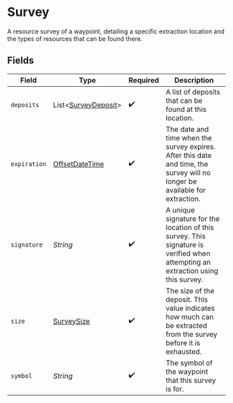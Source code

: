 # Survey

A resource survey of a waypoint, detailing a specific extraction location and the types of resources that can be found there.


## Fields

| Field                                                                                                                           | Type                                                                                                                            | Required                                                                                                                        | Description                                                                                                                     |
| ------------------------------------------------------------------------------------------------------------------------------- | ------------------------------------------------------------------------------------------------------------------------------- | ------------------------------------------------------------------------------------------------------------------------------- | ------------------------------------------------------------------------------------------------------------------------------- |
| `deposits`                                                                                                                      | List<[SurveyDeposit](../../models/shared/SurveyDeposit.md)>                                                                     | :heavy_check_mark:                                                                                                              | A list of deposits that can be found at this location.                                                                          |
| `expiration`                                                                                                                    | [OffsetDateTime](https://docs.oracle.com/javase/8/docs/api/java/time/OffsetDateTime.html)                                       | :heavy_check_mark:                                                                                                              | The date and time when the survey expires. After this date and time, the survey will no longer be available for extraction.     |
| `signature`                                                                                                                     | *String*                                                                                                                        | :heavy_check_mark:                                                                                                              | A unique signature for the location of this survey. This signature is verified when attempting an extraction using this survey. |
| `size`                                                                                                                          | [SurveySize](../../models/shared/SurveySize.md)                                                                                 | :heavy_check_mark:                                                                                                              | The size of the deposit. This value indicates how much can be extracted from the survey before it is exhausted.                 |
| `symbol`                                                                                                                        | *String*                                                                                                                        | :heavy_check_mark:                                                                                                              | The symbol of the waypoint that this survey is for.                                                                             |
